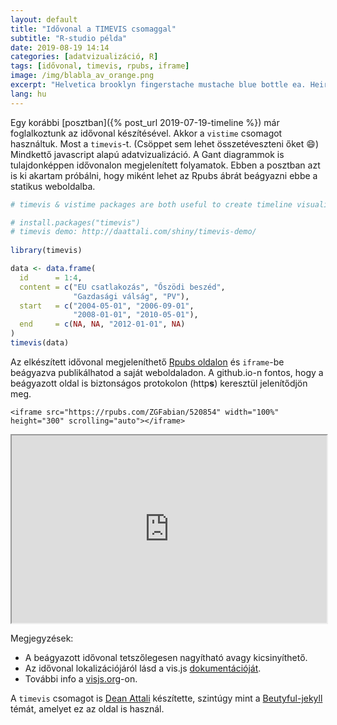 ```yaml
---
layout: default
title: "Idővonal a TIMEVIS csomaggal"
subtitle: "R-studio példa"
date: 2019-08-19 14:14
categories: [adatvizualizáció, R]
tags: [idővonal, timevis, rpubs, iframe]
image: /img/blabla_av_orange.png
excerpt: "Helvetica brooklyn fingerstache mustache blue bottle ea. Heirloom intelligentsia whatever, minim kinfolk leggings direct trade aliquip distillery post-ironic roof party cliche. Semiotics art party id sriracha thundercats ramps dreamcatcher tote bag hoodie banjo glossier messenger bag. Lo-fi tousled next level adaptogen vice church-key. Shabby chic sed try-hard hashtag, aesthetic wayfarers twee ex tofu wolf knausgaard banh mi."
lang: hu
---
```

Egy korábbi [posztban]({% post_url 2019-07-19-timeline %}) már foglalkoztunk az idővonal készítésével. Akkor a `vistime` csomagot használtuk. Most a `timevis`-t. (Csöppet sem lehet összetéveszteni őket :smile:) Mindkettő javascript alapú adatvizualizáció. A Gant diagrammok is tulajdonképpen idővonalon megjelenített folyamatok. Ebben a posztban azt is ki akartam próbálni, hogy miként lehet az Rpubs ábrát beágyazni ebbe a statikus weboldalba.  

```r
# timevis & vistime packages are both useful to create timeline visualization.

# install.packages("timevis")
# timevis demo: http://daattali.com/shiny/timevis-demo/
  
library(timevis)

data <- data.frame(
  id      = 1:4,
  content = c("EU csatlakozás", "Őszödi beszéd",
              "Gazdasági válság", "PV"),
  start   = c("2004-05-01", "2006-09-01",
              "2008-01-01", "2010-05-01"),
  end     = c(NA, NA, "2012-01-01", NA)
)
timevis(data)
```

Az elkészített idővonal megjeleníthető [Rpubs oldalon](http://rpubs.com/ZGFabian/520854) és `iframe`-be beágyazva publikálhatod a saját weboldaladon. A github.io-n fontos, hogy a beágyazott oldal is biztonságos protokolon (http**s**) keresztül jelenítődjön meg. 

```
<iframe src="https://rpubs.com/ZGFabian/520854" width="100%" height="300" scrolling="auto"></iframe>
```

<iframe src="https://rpubs.com/ZGFabian/520854" width="100%" height="300" scrolling="auto"></iframe>

Megjegyzések:
- A beágyazott idővonal tetszőlegesen nagyítható avagy kicsinyíthető. 
- Az idővonal lokalizációjáról lásd a vis.js [dokumentációját](https://visjs.github.io/vis-timeline/docs/timeline/#Localization). 
- További info a [visjs.org](https://visjs.org/)-on.

A `timevis` csomagot is [Dean Attali](https://deanattali.com/) készítette, szintúgy mint a [Beutyful-jekyll](https://deanattali.com/beautiful-jekyll/) témát, amelyet ez az oldal is használ.